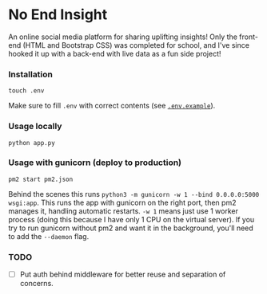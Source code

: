 # No End Insight

An online social media platform for sharing uplifting insights! Only the front-end (HTML and Bootstrap CSS) was completed for school, and I've since hooked it up with a back-end with live data as a fun side project!

### Installation

```
touch .env
```

Make sure to fill `.env` with correct contents (see [`.env.example`](/.env.example)).

### Usage locally

```
python app.py
```

### Usage with gunicorn (deploy to production)

```
pm2 start pm2.json
```

Behind the scenes this runs `python3 -m gunicorn -w 1 --bind 0.0.0.0:5000 wsgi:app`. This runs the app with gunicorn on the right port, then pm2 manages it, handling automatic restarts. `-w 1` means just use 1 worker process (doing this because I have only 1 CPU on the virtual server). If you try to run gunicorn without pm2 and want it in the background, you'll need to add the `--daemon` flag.

### TODO

- [ ] Put auth behind middleware for better reuse and separation of concerns.
